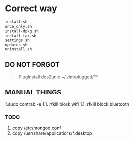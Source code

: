 # Correct way

```bash
install.sh
once_only.sh
install-dpkg.sh
install-tar.sh
settings.sh
updates.sh
uninstall.sh
```

## DO NOT FORGOT

> :PlugInstall
> dos2unix ~/.vim/plugged/\*\*

## MANUAL THINGS

1.sudo contrab -e
1.1. rfkill block wifi
1.1. rfkill block bluetooth

### TODO

1. copy /etc/mongod.conf
1. copy /usr/share/applications/\*.desktop
